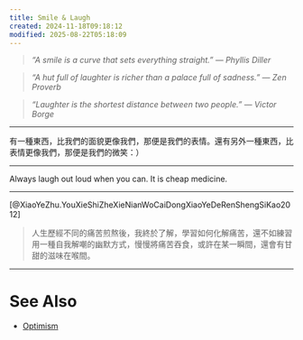 ```yaml
---
title: Smile & Laugh
created: 2024-11-18T09:18:12
modified: 2025-08-22T05:18:09
---
```


> _“A smile is a curve that sets everything straight.” — Phyllis Diller_

> _“A hut full of laughter is richer than a palace full of sadness.” — Zen Proverb_

> _“Laughter is the shortest distance between two people.” — Victor Borge_

---

有一種東西，比我們的面貌更像我們，那便是我們的表情。還有另外一種東西，比表情更像我們，那便是我們的微笑：）

---

Always laugh out loud when you can. It is cheap medicine.

---

[@XiaoYeZhu.YouXieShiZheXieNianWoCaiDongXiaoYeDeRenShengSiKao2012]

> 人生歷經不同的痛苦煎熬後，我終於了解，學習如何化解痛苦，還不如練習用一種自我解嘲的幽默方式，慢慢將痛苦吞食，或許在某一瞬間，還會有甘甜的滋味在喉間。

---

# See Also

* [Optimism](optimism.md)
